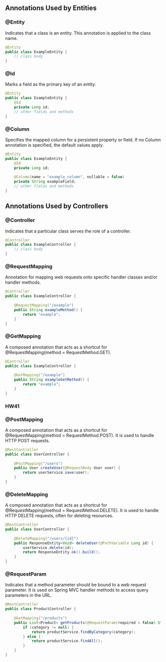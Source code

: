 
## Annotations Used by Entities

### @Entity
Indicates that a class is an entity. This annotation is applied to the class name.
```java
@Entity
public class ExampleEntity {
    // class body
}
```

### @Id
Marks a field as the primary key of an entity.
```java
@Entity
public class ExampleEntity {
    @Id
    private Long id;
    // other fields and methods
}
```

### @Column
Specifies the mapped column for a persistent property or field. If no Column annotation is specified, the default values apply.
```java
@Entity
public class ExampleEntity {
    @Id
    private Long id;
    
    @Column(name = "example_column", nullable = false)
    private String exampleField;
    // other fields and methods
}
```

## Annotations Used by Controllers

### @Controller
Indicates that a particular class serves the role of a controller.
```java
@Controller
public class ExampleController {
    // class body
}
```

### @RequestMapping
Annotation for mapping web requests onto specific handler classes and/or handler methods.
```java
@Controller
public class ExampleController {
    
    @RequestMapping("/example")
    public String exampleMethod() {
        return "example";
    }
}
```

### @GetMapping
A composed annotation that acts as a shortcut for @RequestMapping(method = RequestMethod.GET).
```java
@Controller
public class ExampleController {
    
    @GetMapping("/example")
    public String exampleGetMethod() {
        return "example";
    }
}
```
### HW41

### @PostMapping
A composed annotation that acts as a shortcut for @RequestMapping(method = RequestMethod.POST). It is used to handle HTTP POST requests.
```java
@RestController
public class UserController {
    
    @PostMapping("/users")
    public User createUser(@RequestBody User user) {
        return userService.save(user);
    }
}
```

### @DeleteMapping
A composed annotation that acts as a shortcut for @RequestMapping(method = RequestMethod.DELETE). It is used to handle HTTP DELETE requests, often for deleting resources.
```java
@RestController
public class UserController {
    
    @DeleteMapping("/users/{id}")
    public ResponseEntity<Void> deleteUser(@PathVariable Long id) {
        userService.delete(id);
        return ResponseEntity.ok().build();
    }
}
```

### @RequestParam
Indicates that a method parameter should be bound to a web request parameter. It is used on Spring MVC handler methods to access query parameters in the URL.
```java
@RestController
public class ProductController {
    
    @GetMapping("/products")
    public List<Product> getProducts(@RequestParam(required = false) String category) {
        if (category != null) {
            return productService.findByCategory(category);
        } else {
            return productService.findAll();
        }
    }
}
```
